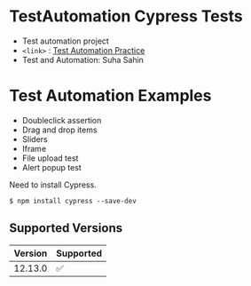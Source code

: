 # TestAutomation Cypress Tests
- Test automation project
-  `<link>` : [Test Automation Practice](https://testautomationpractice.blogspot.com  "Test Automation Practice")
- Test and Automation: Suha Sahin

Test Automation Examples
=============
- Doubleclick assertion
- Drag and drop items
- Sliders
- Iframe
- File upload test
- Alert popup test

Need to install Cypress.

`$ npm install cypress --save-dev`

## Supported Versions

| Version | Supported          |
| ------- | ------------------ |
| 12.13.0   | :white_check_mark: |

